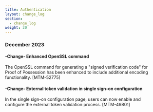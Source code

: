 ```yaml
---
title: Authentication
layout: change_log
section:
  - change_log
weight: 20
---
```



### December 2023

#### -Change-  Enhanced OpenSSL command

The OpenSSL command for generating a "signed verification code" for Proof of Possession has been enhanced to include additional encoding functionality. [MTM-52775]


#### -Change-  External token validation in single sign-on configuration

In the single sign-on configuration page, users can now enable and configure the external token validation process. [MTM-49801]
